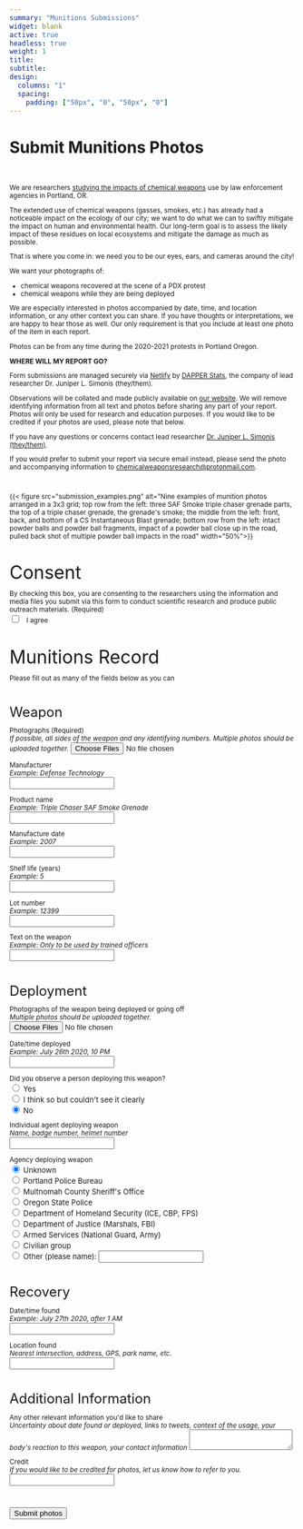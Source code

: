 ```yaml
---
summary: "Munitions Submissions"
widget: blank
active: true
headless: true
weight: 1
title:
subtitle:
design:
  columns: "1"
  spacing:
    padding: ["50px", "0", "50px", "0"]
---
```


# Submit Munitions Photos

<br>
<small>

We are researchers [studying the impacts of chemical weapons](https://www.dapperstats.com/project/chemical_weapons/) use by law enforcement agencies in Portland, OR. 

The extended use of chemical weapons (gasses, smokes, etc.) has already had a noticeable impact on the ecology of our city; we want to do what we can to swiftly mitigate the impact on human and environmental health. 
Our long-term goal is to assess the likely impact of these residues on local ecosystems and mitigate the damage as much as possible.

That is where you come in: we need you to be our eyes, ears, and cameras around the city! 

We want your photographs of:  
- chemical weapons recovered at the scene of a PDX protest  
- chemical weapons while they are being deployed

We are especially interested in photos accompanied by date, time, and location information, or any other context you can share. 
If you have thoughts or interpretations, we are happy to hear those as well. 
Our only requirement is that you include at least one photo of the item in each report.

Photos can be from any time during the 2020-2021 protests in Portland Oregon.

**WHERE WILL MY REPORT GO?**

Form submissions are managed securely via [Netlify](https://www.netlify.com/) by [DAPPER Stats](https://dapperstats.com), the company of lead researcher Dr. Juniper L. Simonis (they/them).

Observations will be collated and made publicly available on [our website](https://www.chemicalweaponsresearch.com).
We will remove identifying information from all text and photos before sharing any part of your report. 
Photos will only be used for research and education purposes.
If you would like to be credited if your photos are used, please note that below.

If you have any questions or concerns contact lead researcher [Dr. Juniper L. Simonis (they/them)](mailto:chemicalweaponsresearch@protonmail.com).

If you would prefer to submit your report via secure email instead, please send the photo and accompanying information to [chemicalweaponsresearch@protonmail.com](mailto:chemicalweaponsresearch@protonmail.com).

<br>


{{< figure src="submission_examples.png" alt="Nine examples of munition photos arranged in a 3x3 grid; top row from the left: three SAF Smoke triple chaser grenade parts, the top of a triple chaser grenade, the grenade's smoke; the middle from the left: front, back, and bottom of a CS Instantaneous Blast grenade; bottom row from the left: intact powder balls and powder ball fragments, impact of a powder ball close up in the road, pulled back shot of multiple powder ball impacts in the road" width="50%">}}


<br>

<form name="munitions" method="POST" data-netlify="true">
  <p>
    <font size="+3">Consent</font>
  </p>
  <p>
    <label>
      By checking this box, you are consenting to the researchers using the information and media files you submit via this form to conduct scientific research and produce public outreach materials. (Required)
    </label> 
    <br> 
    <input type="checkbox" name="consent" required/> &nbsp;
    I agree
  </p>
  <br>
  <p>
    <font size="+3">
      Munitions Record
    </font>
  </p>
  <p>
    Please fill out as many of the fields below as you can
  </p>
  <br>
  <p>
    <font size="+2">
      Weapon
    </font>
  </p>
  <p>
    <label>
      Photographs (Required)
    </label>
    <br>
    <em>
      If possible, all sides of the weapon and any identifying numbers.  
      Multiple photos should be uploaded together.
    </em>
    <input type="file" id="munition_photos" name="munitions_photos" multiple required/>
    <br>
  </p>
  <p>
    <label>
      Manufacturer
    </label>
      <br>
      <em>
        Example: Defense Technology
      </em>
    <br>
    <input type="text" id="manufacturer" name="manufacturer"/>
    <br>
  </p>
  <p>
    <label>
      Product name
    </label>
      <br>
      <em>
        Example: Triple Chaser SAF Smoke Grenade
      </em>
    <br>
    <input type="text" id="product" name="product"/>
    <br>
  </p>
  <p>
    <label>
      Manufacture date
    </label>
      <br>
      <em>
        Example: 2007
      </em>
    <br>
    <input type="text" id="manufacture_date" name="manufacture_date"/>
    <br>
  </p>
  <p>
    <label>
      Shelf life (years)
    </label>
      <br>
      <em>
        Example: 5
      </em>
    <br>
    <input type="text" id="shelf_life" name="shelf_life"/>
    <br>
  </p>
  <p>
    <label>
      Lot number
    </label>
      <br>
      <em>
        Example: 12399
      </em>
    <br>
    <input type="text" id="shelf_life" name="shelf_life"/>
    <br>
  </p>
  <p>
    <label>
      Text on the weapon
    </label>
      <br>
      <em>
        Example: Only to be used by trained officers
      </em>
    <br>
    <input type="text" id="weapon_text" name="weapon_text"/>
    <br>
  </p>


  <br>
  <p>
    <font size="+2">
      Deployment
    </font>
  </p>
  <p>
    <label>
      Photographs of the weapon being deployed or going off
    </label>
    <br> 
    <em>
      Multiple photos should be uploaded together.
    </em>
    <input type="file" id="deployment_photos" name="deployment_files" multiple/>
    <br>
  </p>
  <p>
    <label>
      Date/time deployed
    </label>
      <br>
      <em>
        Example: July 26th 2020, 10 PM
      </em>
    <br>
    <input type="text" id="date_time_deployed" name="date_time_deployed"/>
    <br>
  </p>
  <p>
    <label>
      Did you observe a person deploying this weapon?
    </label>
    <br>
    <input type="radio" id="yes" name="in_deployment"/>
    <label for="yes">
      <font size="-1">
        Yes
      </font>
    </label>
    <br>
    <input type="radio" id="maybe" name="in_deployment"/>
    <label for="maybe">
      <font size="-1">
        I think so but couldn't see it clearly
      </font>
    </label>
    <br>
    <input type="radio" id="no" name="in_deployment" checked/>
    <label for="no">
      <font size="-1">
        No
      </font>
    </label>
  </p>
  <p>
    <label>
      Individual agent deploying weapon 
    </label>
    <br>
    <em>
      Name, badge number, helmet number
    </em>
    <br>
    <input type="text" id="deployer" name="deployer"/>
  </p>
  <p>
    <label>
      Agency deploying weapon
    </label>
    <br>
    <input type="radio" id="unknown" name="agency_deploying" checked/>
    <label for="unknown">
      <font size="-1">
        Unknown
      </font>
    </label>
    <br>
    <input type="radio" id="ppb" name="agency_deploying"/>
    <label for="ppb">
      <font size="-1">
        Portland Police Bureau
      </font>
    </label>
    <br>
    <input type="radio" id="mcso" name="agency_deploying"/>
    <label for="mcso">
      <font size="-1">
        Multnomah County Sheriff's Office
      </font>
    </label>
    <br>
    <input type="radio" id="osp" name="agency_deploying"/>
    <label for="osp">
      <font size="-1">
        Oregon State Police
      </font>
    </label>
    <br>
    <input type="radio" id="dhs" name="agency_deploying"/>
    <label for="dhs">
      <font size="-1">
        Department of Homeland Security (ICE, CBP, FPS)
      </font>
    </label>
    <br>
    <input type="radio" id="doj" name="agency_deploying"/>
    <label for="doj">
      <font size="-1">
        Department of Justice (Marshals, FBI)
      </font>
    </label>
    <br>
    <input type="radio" id="armed_services" name="agency_deploying"/>
    <label for="armed_services">
      <font size="-1">
        Armed Services (National Guard, Army)
      </font>
    </label>
    <br>
    <input type="radio" id="civilian" name="agency_deploying"/>
    <label for="civilian">
      <font size="-1">
        Civilian group
      </font>
    </label>
    <br>
    <input type="radio" id="other" name="agency_deploying"/>
    <label for="other">
      <font size="-1">
        Other (please name): 
         <input type="text" id="other_name" name="other_agency_deploying"/>
      </font>
    </label>
    <br>
  </p>
  <br>
  <p>
    <font size="+2">
      Recovery
    </font>
  </p>
  <p>
    <label>
      Date/time found
    </label>
      <br>
      <em>
        Example: July 27th 2020, after 1 AM
      </em>
    <br>
    <input type="text" id="date_time_found" name="date_time_found"/>
    <br>
  </p>
  <p>
    <label>
      Location found
    </label>
      <br>
      <em>
      Nearest intersection, address, GPS, park name, etc.
      </em>
    <br>
    <input type="text" id="location_found" name="location_found"/>
    <br>
  </p>
  <br>
  <p>
    <font size="+2">
      Additional Information
    </font>
  </p>
  <p>
    <label>
      Any other relevant information you'd like to share
    </label>
    <br>
    <em>
      Uncertainty about date found or deployed, links to tweets, context of the usage, your body's reaction to this weapon, your contact information
    </em>
    <textarea name="narrative">
    </textarea>
    <br>
  </p>
  <p>
    <label>
      Credit
    </label>
      <br>
      <em>
      If you would like to be credited for photos, let us know how to refer to you.
      </em>
    <br>
    <input type="text" id="credit" name="credit"/>
    <br>
  </p>
  <br>
  <p>
    <button type="submit">
      Submit photos
    </button>
  </p>
</form>

<br>
</small>